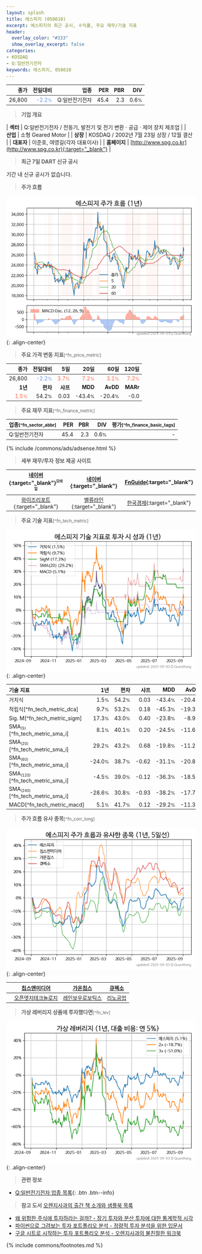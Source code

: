 ```yaml
---
layout: splash
title: 에스피지 (058610)
excerpt: 에스피지의 최근 공시, 수익률, 주요 재무/기술 지표
header:
  overlay_color: "#333"
  show_overlay_excerpt: false
categories:
- KOSDAQ
- Q:일반전기전자
keywords: 에스피지, 058610
---
```


| **종가** | **전일대비** | **업종** | **PER** | **PBR** | **DIV** |
| -------: | -----------: | -------: | ------: | ------: | ------: |
| 26,800 | <span style="color: cornflowerblue">-2.2<small>%</small></span> | Q:일반전기전자 | 45.4 | 2.3 | 0.6<small>%</small> |

<!-- more -->


> **기업 개요**<a id="company"></a>

| <span style="white-space:nowrap;">**섹터**</span> | Q:일반전기전자 / 전동기, 발전기 및 전기 변환 · 공급 · 제어 장치 제조업 |
| <span style="white-space:nowrap;">**산업**</span> | 소형 Geared Motor |
| <span style="white-space:nowrap;">**상장**</span> | KOSDAQ / 2002년 7월 23일 상장 / 12월 결산 |
| <span style="white-space:nowrap;">**대표자**</span> | 이준호, 여영길(각자 대표이사) |
| <span style="white-space:nowrap;">**홈페이지**</span> | [http://www.spg.co.kr](http://www.spg.co.kr){:target="_blank"} |


> **최근 7일 DART 신규 공시**<a id="dart"></a>

기간 내 신규 공시가 없습니다.


> **주가 흐름**<a id="price"></a>

![058610](/stock/images/058610.png){: .align-center}


> **주요 가격 변동 지표**<small>[^fn_price_metric]</small>

| **종가** | **전일대비** | **5일** | **20일** | **60일** | **120일** |
| -------: | -----------: | ------: | -------: | -------: | --------: |
| 26,800 | <span style="color: cornflowerblue">-2.2<small>%</small></span> | <span style="color: tomato">3.7<small>%</small></span> | <span style="color: tomato">7.2<small>%</small></span> | <span style="color: tomato">3.1<small>%</small></span> | <span style="color: tomato">7.2<small>%</small></span> |
| **1년** | **편차** | **샤프** | **MDD** | **AvDD** | **MARr** |
| <span style="color: tomato">1.5<small>%</small></span> | 54.2<small>%</small> | 0.03 | -43.4<small>%</small> | -20.4<small>%</small> | -0.0 |


> **주요 재무 지표**<small>[^fn_finance_metric]</small>

| **업종**<small>[^fn_sector_abbr]</small> | **PER** | **PBR** | **DIV** | **평가**<small>[^fn_finance_basic_tags]</small> |
| :--------------------------------------- | ------: | ------: | ------: | ----------------------------------------------: |
| Q:일반전기전자 | 45.4 | 2.3 | 0.6<small>%</small> | - |



{% include /commons/ads/adsense.html %}

> **세부 재무/투자 정보 제공 사이트**

| [네이버](https://m.stock.naver.com/domestic/stock/058610/finance/summary){:target="_blank"}<sup><small>모바일</small></sup> | [네이버](https://finance.naver.com/item/coinfo.naver?code=058610){:target="_blank"} | [FnGuide](https://comp.fnguide.com/SVO2/ASP/SVD_Invest.asp?gicode=A058610&MenuYn=Y){:target="_blank"} |
| :---: | :---: | :---: |
| [와이즈리포트](https://comp.wisereport.co.kr/company/c1040001.aspx?cmp_cd=058610){:target="_blank"} | [밸류라인](https://www.valueline.co.kr/finance/summary/058610){:target="_blank"} | [한국경제](https://markets.hankyung.com/stock/058610/financial-summary){:target="_blank"} |


> **주요 기술 지표**<small>[^fn_tech_metric]</small>


![058610](/stock/images/058610_tech.png){: .align-center}

| **기술 지표** | **1년** | **편차** | **샤프** | **MDD** | **AvDD** |
| :------------ | ------: | -----------: | -------: | ------: | -------: |
| 거치식 | 1.5<small>%</small> | 54.2<small>%</small> | 0.03 | -43.4<small>%</small> | -20.4<small>%</small> |
| 적립식[^fn_tech_metric_dca] | 9.7<small>%</small> | 53.2<small>%</small> | 0.18 | -45.3<small>%</small> | -19.3<small>%</small> |
| Sig. M[^fn_tech_metric_sigm] | 17.3<small>%</small> | 43.0<small>%</small> | 0.40 | -23.8<small>%</small> | -8.9<small>%</small> |
| SMA<small><sub>(5)</sub></small>[^fn_tech_metric_sma_i] | 8.1<small>%</small> | 40.1<small>%</small> | 0.20 | -24.5<small>%</small> | -11.6<small>%</small> |
| SMA<small><sub>(20)</sub></small>[^fn_tech_metric_sma_i] | 29.2<small>%</small> | 43.2<small>%</small> | 0.68 | -19.8<small>%</small> | -11.2<small>%</small> |
| SMA<small><sub>(60)</sub></small>[^fn_tech_metric_sma_i] | -24.0<small>%</small> | 38.7<small>%</small> | -0.62 | -31.1<small>%</small> | -20.8<small>%</small> |
| SMA<small><sub>(120)</sub></small>[^fn_tech_metric_sma_i] | -4.5<small>%</small> | 39.0<small>%</small> | -0.12 | -36.3<small>%</small> | -18.5<small>%</small> |
| SMA<small><sub>(240)</sub></small>[^fn_tech_metric_sma_i] | -28.6<small>%</small> | 30.8<small>%</small> | -0.93 | -38.2<small>%</small> | -17.7<small>%</small> |
| MACD[^fn_tech_metric_macd] | 5.1<small>%</small> | 41.7<small>%</small> | 0.12 | -29.2<small>%</small> | -11.3<small>%</small> |


> **주가 흐름 유사 종목**<a id="corr"></a><small>[^fn_corr_long]</small>

![058610](/stock/images/058610_corr.png){: .align-center}

|       | [칩스앤미디어](/094360/) | [가온칩스](/399720/) | [큐렉소](/060280/) |
| :---: | :------------------------------------: | :------------------------------------: | :------------------------------------: |
|       | [오픈엣지테크놀로지](/394280/) | [레인보우로보틱스](/277810/) | [리노공업](/058470/) |


> **가상 레버리지 상품에 투자했다면**<a id="2x"></a><small>[^fn_lev]</small>

![058610](/stock/images/058610_2x.png){: .align-center}


> **관련 정보**

- [Q:일반전기전자 업종 목록](/stats/sector/kosdaq_업종_일반전기전자_종목/){: .btn .btn--info}

> **참고 도서** [오렌지사과의 출간 책 소개와 샘플북 목록](https://kongdori.tistory.com/691)

- [왜 위험한 주식에 투자하라는 걸까? - 장기 투자와 분산 투자에 대한 통계학적 시각](https://kongdori.tistory.com/421)
- [파이썬으로 그려보는 투자 포트폴리오 분석  - 정량적 투자 분석을 위한 입문서](https://kongdori.tistory.com/643)
- [구글 시트로 시작하는 투자 포트폴리오 분석 - 오렌지사과의 불친절한 워크북](https://kongdori.tistory.com/449)


{% include commons/footnotes.md %}